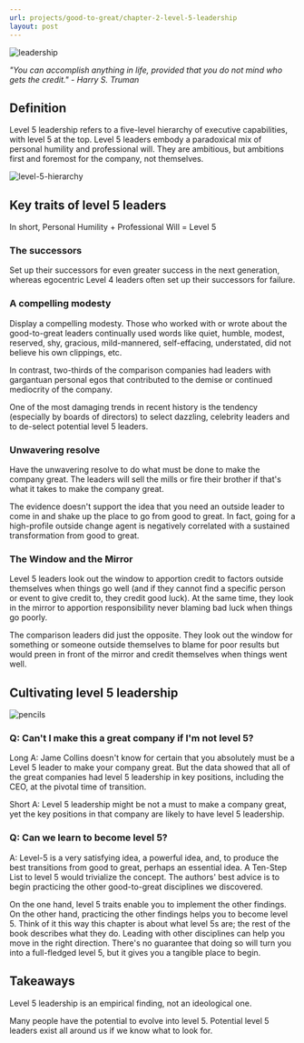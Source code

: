 ```yaml
---
url: projects/good-to-great/chapter-2-level-5-leadership
layout: post
---
```


![leadership][leadership]

_"You can accomplish anything in life, provided that you do not mind who gets the credit." - Harry S. Truman_

## Definition

Level 5 leadership refers to a five-level hierarchy of executive capabilities, with level 5 at the top. Level 5 leaders embody a paradoxical mix of personal humility and professional will. They are ambitious, but ambitions first and foremost for the company, not themselves.

![level-5-hierarchy][level-5-hierarchy]

## Key traits of level 5 leaders

In short, Personal Humility + Professional Will = Level 5

### The successors

Set up their successors for even greater success in the next generation, whereas egocentric Level 4 leaders often set up their successors for failure.

### A compelling modesty

Display a compelling modesty. Those who worked with or wrote about the good-to-great leaders continually used words like quiet, humble, modest, reserved, shy, gracious, mild-mannered, self-effacing, understated, did not believe his own clippings, etc.

In contrast, two-thirds of the comparison companies had leaders with gargantuan personal egos that contributed to the demise or continued mediocrity of the company.

One of the most damaging trends in recent history is the tendency (especially by boards of directors) to select dazzling, celebrity leaders and to de-select potential level 5 leaders.

### Unwavering resolve

Have the unwavering resolve to do what must be done to make the company great. The leaders will sell the mills or fire their brother if that's what it takes to make the company great.

The evidence doesn't support the idea that you need an outside leader to come in and shake up the place to go from good to great. In fact, going for a high-profile outside change agent is negatively correlated with a sustained transformation from good to great.

### The Window and the Mirror

Level 5 leaders look out the window to apportion credit to factors outside themselves when things go well (and if they cannot find a specific person or event to give credit to, they credit good luck). At the same time, they look in the mirror to apportion responsibility never blaming bad luck when things go poorly.

The comparison leaders did just the opposite. They look out the window for something or someone outside themselves to blame for poor results but would preen in front of the mirror and credit themselves when things went well.

## Cultivating level 5 leadership

![pencils][pencils]

### Q: Can't I make this a great company if I'm not level 5?

Long A: Jame Collins doesn't know for certain that you absolutely must be a Level 5 leader to make your company great. But the data showed that all of the great companies had level 5 leadership in key positions, including the CEO, at the pivotal time of transition.

Short A: Level 5 leadership might be not a must to make a company great, yet the key positions in that company are likely to have level 5 leadership.

### Q: Can we learn to become level 5?

A: Level-5 is a very satisfying idea, a powerful idea, and, to produce the best transitions from good to great, perhaps an essential idea. A Ten-Step List to level 5 would trivialize the concept. The authors' best advice is to begin practicing the other good-to-great disciplines we discovered.

On the one hand, level 5 traits enable you to implement the other findings. On the other hand, practicing the other findings helps you to become level 5. Think of it this way this chapter is about what level 5s are; the rest of the book describes what they do.
Leading with other disciplines can help you move in the right direction. There's no guarantee that doing so will turn you into a full-fledged level 5, but it gives you a tangible place to begin.

## Takeaways

Level 5 leadership is an empirical finding, not an ideological one.

Many people have the potential to evolve into level 5. Potential level 5 leaders exist all around us if we know what to look for.

<!-- MARKDOWN LINKS & IMAGES -->

[leadership]: /assets/images/projects/good-to-great/chapter-2-level-5-leadership/leadership.jpg
[level-5-hierarchy]: /assets/images/projects/good-to-great/chapter-2-level-5-leadership/level-5-hierarchy.png
[pencils]: /assets/images/projects/good-to-great/chapter-2-level-5-leadership/pencils.jpg
